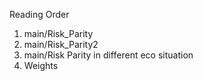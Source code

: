 Reading Order
1. main/Risk_Parity
2. main/Risk_Parity2
3. main/Risk Parity in different eco situation
4. Weights
